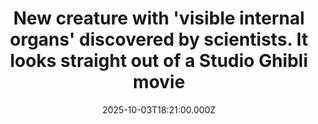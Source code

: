 ---
title: "New creature with 'visible internal organs' discovered by scientists. It looks straight out of a Studio Ghibli movie"
date: 2025-10-03T18:21:00.000Z
category: Human Kindness
externalLink: "https://www.goodgoodgood.co/articles/new-species-cave-creature-china-loach"
image: ""
excerpt: "Due to its near-translucent appearance, the internal organs of the newly discovered creature shine through its body.…"
---